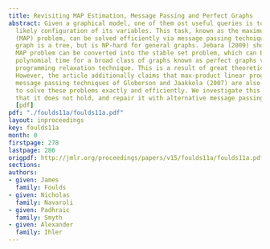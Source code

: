 ```yaml
---
title: Revisiting MAP Estimation, Message Passing and Perfect Graphs
abstract: Given a graphical model, one of them ost useful queries is to find the most
  likely configuration of its variables. This task, known as the maximum a posteriori
  (MAP) problem, can be solved efficiently via message passing techniques when the
  graph is a tree, but is NP-hard for general graphs. Jebara (2009) shows that the
  MAP problem can be converted into the stable set problem, which can be solved in
  polynomial time for a broad class of graphs known as perfect graphs via a linear
  programming relaxation technique. This is a result of great theoretical interest.
  However, the article additionally claims that max-product linear programming (MPLP)
  message passing techniques of Globerson and Jaakkola (2007) are also guaranteed
  to solve these problems exactly and efficiently. We investigate this claim, show
  that it does not hold, and repair it with alternative message passing algorithms.
  [pdf]
pdf: "./foulds11a/foulds11a.pdf"
layout: inproceedings
key: foulds11a
month: 0
firstpage: 278
lastpage: 286
origpdf: http://jmlr.org/proceedings/papers/v15/foulds11a/foulds11a.pdf
sections: 
authors:
- given: James
  family: Foulds
- given: Nicholas
  family: Navaroli
- given: Padhraic
  family: Smyth
- given: Alexander
  family: Ihler
---
```

